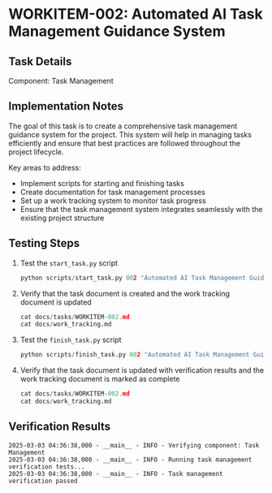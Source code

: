 # WORKITEM-002: Automated AI Task Management Guidance System

## Task Details

Component: Task Management

## Implementation Notes

The goal of this task is to create a comprehensive task management guidance system for the project. This system will help in managing tasks efficiently and ensure that best practices are followed throughout the project lifecycle.

Key areas to address:
- Implement scripts for starting and finishing tasks
- Create documentation for task management processes
- Set up a work tracking system to monitor task progress
- Ensure that the task management system integrates seamlessly with the existing project structure

## Testing Steps

1. Test the `start_task.py` script
   ```python
   python scripts/start_task.py 002 "Automated AI Task Management Guidance System"
   ```

2. Verify that the task document is created and the work tracking document is updated
   ```python
   cat docs/tasks/WORKITEM-002.md
   cat docs/work_tracking.md
   ```

3. Test the `finish_task.py` script
   ```python
   python scripts/finish_task.py 002 "Automated AI Task Management Guidance System"
   ```

4. Verify that the task document is updated with verification results and the work tracking document is marked as complete
   ```python
   cat docs/tasks/WORKITEM-002.md
   cat docs/work_tracking.md
   ```

## Verification Results

```
2025-03-03 04:36:38,000 - __main__ - INFO - Verifying component: Task Management
2025-03-03 04:36:38,000 - __main__ - INFO - Running task management verification tests...
2025-03-03 04:36:38,000 - __main__ - INFO - Task management verification passed
